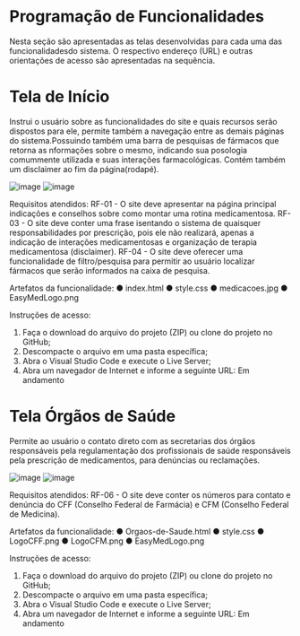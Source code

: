 # Programação de Funcionalidades
Nesta seção são apresentadas as telas desenvolvidas para cada uma das funcionalidadesdo sistema. O respectivo endereço (URL) e outras orientações de acesso são apresentadas na sequência.

# Tela de Início
Instrui o usuário sobre as funcionalidades do site e quais recursos serão dispostos para ele, permite também a navegação entre as demais páginas do sistema.Possuindo também uma barra de pesquisas de fármacos que retorna as nformações sobre o mesmo, indicando sua posologia comummente utilizada e suas interações farmacológicas. Contém também um disclaimer ao fim da página(rodapé).

![image](https://github.com/ICEI-PUC-Minas-PMV-ADS/pmv-ads-2023-1-e1-proj-web-t15-e1-proj-web-t15-time5-easymed/assets/111026383/101cd9cf-a138-4e7d-88f6-476904021f1e)
![image](https://github.com/ICEI-PUC-Minas-PMV-ADS/pmv-ads-2023-1-e1-proj-web-t15-e1-proj-web-t15-time5-easymed/assets/111026383/883a3d58-e318-495b-9b7c-28d99a648ae6)

Requisitos atendidos:
RF-01 - O site deve apresentar na página principal indicações e conselhos sobre como montar uma rotina medicamentosa. 
RF-03 - O site deve conter uma frase isentando o sistema de quaisquer responsabilidades por prescrição, pois ele não realizará, apenas a indicação de interações medicamentosas e organização de terapia medicamentosa (disclaimer).
RF-04 - O site deve oferecer uma funcionalidade de filtro/pesquisa para permitir ao usuário localizar fármacos que serão informados na caixa de pesquisa.

Artefatos da funcionalidade:
● index.html
● style.css
● medicacoes.jpg
● EasyMedLogo.png

Instruções de acesso:
1. Faça o download do arquivo do projeto (ZIP) ou clone do projeto no GitHub;
2. Descompacte o arquivo em uma pasta específica;
3. Abra o Visual Studio Code e execute o Live Server;
4. Abra um navegador de Internet e informe a seguinte URL: Em andamento


# Tela Órgãos de Saúde
Permite ao usuário o contato direto com as secretarias dos órgãos responsáveis pela regulamentação dos profissionais de saúde responsáveis pela prescrição de medicamentos, para denúncias ou reclamações.

![image](https://github.com/ICEI-PUC-Minas-PMV-ADS/pmv-ads-2023-1-e1-proj-web-t15-e1-proj-web-t15-time5-easymed/assets/111026383/6aaf5eba-fbaa-4cbb-b6b4-41972a1642aa)
![image](https://github.com/ICEI-PUC-Minas-PMV-ADS/pmv-ads-2023-1-e1-proj-web-t15-e1-proj-web-t15-time5-easymed/assets/111026383/ee9480bb-2955-47fd-95fc-54eabc4796b2)

Requisitos atendidos:
RF-06 - O site deve conter os números para contato e denúncia do CFF (Conselho Federal de Farmácia) e CFM (Conselho Federal de Medicina). 

Artefatos da funcionalidade:
● Orgaos-de-Saude.html
● style.css
● LogoCFF.png
● LogoCFM.png
● EasyMedLogo.png

Instruções de acesso:
1. Faça o download do arquivo do projeto (ZIP) ou clone do projeto no GitHub;
2. Descompacte o arquivo em uma pasta específica;
3. Abra o Visual Studio Code e execute o Live Server;
4. Abra um navegador de Internet e informe a seguinte URL: Em andamento


